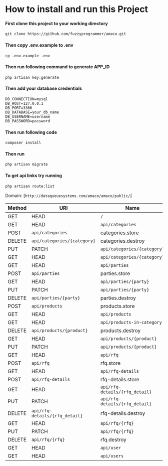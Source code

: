 # How to install and run this Project

#### First clone this project to your working directory
`git clone https://github.com/fuzzyprogrammer/amaco.git`

#### Then copy **.env.example** to **.env**
`cp .env.example .env`

#### Then run following command to generate APP_ID
`php artisan key:generate`

#### Then add your database credentials
```
DB_CONNECTION=mysql
DB_HOST=127.0.0.1
DB_PORT=3306
DB_DATABASE=your_db_name
DB_USERNAME=username
DB_PASSWORD=password
```
#### Then run following code
`composer install`

#### Then run 
`php artisan migrate`

#### To get api links try running 
`php artisan route:list`

Domain: [`http://dataqueuesystems.com/amaco/amaco/public/`] 


| Method    | URI                            | Name                 | Action                                                           |
|-----------|--------------------------------|----------------------|------------------------------------------------------------------|
| GET|HEAD  |` /                            `|                      | Closure                                                          |
| GET|HEAD  |` api/categories               `| categories.index     | App\Http\Controllers\Api\CategoryController@index                |
| POST      |` api/categories               `| categories.store     | App\Http\Controllers\Api\CategoryController@store                |
| DELETE    |` api/categories/{category}    `| categories.destroy   | App\Http\Controllers\Api\CategoryController@destroy              |
| PUT|PATCH |` api/categories/{category}    `| categories.update    | App\Http\Controllers\Api\CategoryController@update               |
| GET|HEAD  |` api/categories/{category}    `| categories.show      | App\Http\Controllers\Api\CategoryController@show                 |
| GET|HEAD  |` api/parties                  `| parties.index        | App\Http\Controllers\Api\PartyController@index                   |
| POST      |` api/parties                  `| parties.store        | App\Http\Controllers\Api\PartyController@store                   |
| GET|HEAD  |` api/parties/{party}          `| parties.show         | App\Http\Controllers\Api\PartyController@show                    |
| PUT|PATCH |` api/parties/{party}          `| parties.update       | App\Http\Controllers\Api\PartyController@update                  |
| DELETE    |` api/parties/{party}          `| parties.destroy      | App\Http\Controllers\Api\PartyController@destroy                 |
| POST      |` api/products                 `| products.store       | App\Http\Controllers\Api\ProductController@store                 |
| GET|HEAD  |` api/products                 `| products.index       | App\Http\Controllers\Api\ProductController@index                 |
| GET|HEAD  |` api/products-in-category     `| products.in.category | App\Http\Controllers\Api\CategoryController@products_in_category |
| DELETE    |` api/products/{product}       `| products.destroy     | App\Http\Controllers\Api\ProductController@destroy               |
| GET|HEAD  |` api/products/{product}       `| products.show        | App\Http\Controllers\Api\ProductController@show                  |
| PUT|PATCH |` api/products/{product}       `| products.update      | App\Http\Controllers\Api\ProductController@update                |
| GET|HEAD  |` api/rfq                      `| rfq.index            | App\Http\Controllers\Api\RFQController@index                     |
| POST      |` api/rfq                      `| rfq.store            | App\Http\Controllers\Api\RFQController@store                     |
| GET|HEAD  |` api/rfq-details              `| rfq-details.index    | App\Http\Controllers\Api\RFQDetailsController@index              |
| POST      |` api/rfq-details              `| rfq-details.store    | App\Http\Controllers\Api\RFQDetailsController@store              |
| GET|HEAD  |` api/rfq-details/{rfq_detail} `| rfq-details.show     | App\Http\Controllers\Api\RFQDetailsController@show               |
| PUT|PATCH |` api/rfq-details/{rfq_detail} `| rfq-details.update   | App\Http\Controllers\Api\RFQDetailsController@update             |
| DELETE    |` api/rfq-details/{rfq_detail} `| rfq-details.destroy  | App\Http\Controllers\Api\RFQDetailsController@destroy            |
| GET|HEAD  |` api/rfq/{rfq}                `| rfq.show             | App\Http\Controllers\Api\RFQController@show                      |
| PUT|PATCH |` api/rfq/{rfq}                `| rfq.update           | App\Http\Controllers\Api\RFQController@update                    |
| DELETE    |` api/rfq/{rfq}                `| rfq.destroy          | App\Http\Controllers\Api\RFQController@destroy                   |
| GET|HEAD  |` api/user                     `|                      | Closure                                                          |
| GET|HEAD  |` api/users                    `|                      | App\Http\Controllers\Api\UserController@index                    |
